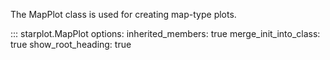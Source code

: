 The MapPlot class is used for creating map-type plots.

<!-- ```python
starplot.MapPlot(
    projection,
    ra_min,
    ra_max,
    dec_min,
    dec_max,
    dt=None,
    tz_identifier=None,
    limiting_magnitude=6.0, 
    limiting_magnitude_labels=2.1,
    style=MAP_BLUE, 
    resolution=2048, 
    adjust_text=True, 
    ephemeris='de421_2001.bsp', 
    *args, 
    **kwargs
)

``` -->
::: starplot.MapPlot
    options:
        inherited_members: true
        merge_init_into_class: true
        show_root_heading: true
        <!-- separate_signature: true -->